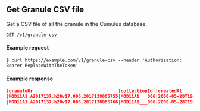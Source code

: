 ## Get Granule CSV file

Get a CSV file of all the granule in the Cumulus database. 

```endpoint
GET /v1/granule-csv
```

#### Example request

```curl
$ curl https://example.com/v1/granule-csv --header 'Authorization: Bearer ReplaceWithTheToken'
```

#### Example response

``` json
|granuleUr                                |collectionId |createdAt               |startDateTime           |endDateTime             |
|MOD11A1.A2017137.h20v17.006.2017138085755|MOD11A1___006|2000-05-28T19:50:20.920Z|2001-01-01T00:00:00.000Z|2001-01-01T00:00:00.100Z|
|MOD11A1.A2017137.h20v17.006.2017138085766|MOD11A1___006|2000-05-28T19:50:20.757Z|2001-01-01T00:00:00.200Z|2001-01-01T00:00:00.300Z|
```
